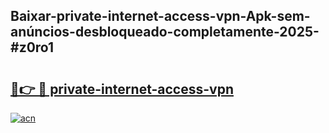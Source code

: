 ## Baixar-private-internet-access-vpn-Apk-sem-anúncios-desbloqueado-completamente-2025-#z0ro1

# <h2><a href="https://ainizakaria.my?title=private-internet-access-vpn&ref=20M">🔗👉 🔴 private-internet-access-vpn</a></h2>

[![acn](https://github.com/user-attachments/assets/0f9c940e-d8b0-45ae-aac7-cd30a18b3e1c)](https://ainizakaria.my?title=private-internet-access-vpn&ref=20M)

